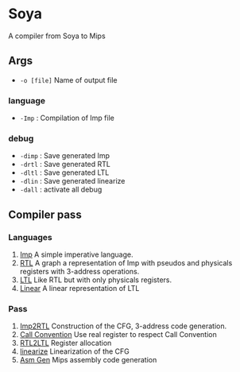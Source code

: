 # Soya

A compiler from Soya to Mips

## Args

- `-o [file]` Name of output file

### language

- `-Imp` : Compilation of Imp file

### debug

- `-dimp` : Save generated Imp
- `-drtl` : Save generated RTL
- `-dltl` : Save generated LTL
- `-dlin` : Save generated linearize
- `-dall` : activate all debug

## Compiler pass

### Languages

1. [Imp](./lib/lang/imp.ml) A simple imperative language.
1. [RTL](./lib/lang/rtl.ml) A graph a representation of Imp with pseudos and
   physicals registers with 3-address operations.
1. [LTL](./lib/lang/ltl.ml) Like RTL but with only physicals registers.
1. [Linear](./lib/lang/linear.ml) A linear representation of LTL

### Pass

1. [Imp2RTL](./lib/transformation/imp2rtl.ml) Construction of the CFG, 3-address
   code generation.
1. [Call Convention](./lib/transformation/call_convention.ml) Use real register
   to respect Call Convention
1. [RTL2LTL](./lib/transformation/rtl2ltl.ml) Register allocation
1. [linearize](./lib/transformation/linearize.ml) Linearization of the CFG
1. [Asm Gen](./lib/transformation/asmgen.ml) Mips assembly code generation

